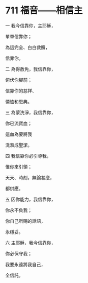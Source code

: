 # 711 福音——相信主

一 我今信靠你，主耶穌，

單單信靠你；

為這完全、白白救贖，

信靠你。

二 為得赦免，我信靠你，

俯伏你腳前；

信靠你的慈祥、

憐恤和恩典。

三 為蒙洗淨，我信靠你，

你已流寶血；

這血為要將我

洗滌成聖潔。

四 我信靠你必引導我，

惟你來引領；

天天、時刻，無論甚麼，

都供應。

五 因你能力，我信靠你，

你永不負我；

你自己所賜的話語，

永穩妥。

六 主耶穌，我今信靠你，

你必保守我；

我要永遠將我自己，

全信託。

